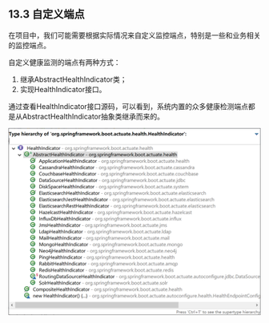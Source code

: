 ## 13.3 自定义端点

在项目中，我们可能需要根据实际情况来自定义监控端点，特别是一些和业务相关的监控端点。

自定义健康监测的端点有两种方式：

1. 继承AbstractHealthIndicator类；
2. 实现HealthIndicator接口。

通过查看HealthIndicator接口源码，可以看到，系统内置的众多健康检测端点都是从AbstractHealthIndicator抽象类继承而来的。

![image-20200116234620167](images/image-20200116234620167.png)